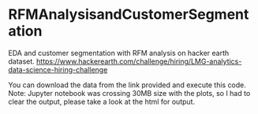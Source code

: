 # RFMAnalysisandCustomerSegmentation
EDA and customer segmentation with RFM analysis on hacker earth dataset. https://www.hackerearth.com/challenge/hiring/LMG-analytics-data-science-hiring-challenge

You can download the data from the link provided and execute this code.
Note: Jupyter notebook was crossing 30MB size with the plots, so I had to clear the output, please take a look at the html for output.
